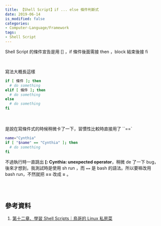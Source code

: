 ```yaml
---
title: 【Shell Script】if ... else 條件判斷式
date: 2019-06-14
is_modified: false
categories:
- Computer-Language/Framework
tags:
- Shell Script
--- 
```


Shell Script 的條件宣告是用 <span class='highlighting'>[]</span> ，if 條件後面需接 <span class='highlighting'>then</span> ，block 結束後接 <span class='highlighting'>fi</span>

<!--more-->
<br>

寫法大概長這樣
```bash
if [ 條件 ]; then
  # do something
elif [ 條件 ]; then
  # do something
else
  # do something
fi
```


<br><br> 是說在寫條件式的時候稍微卡了一下，習慣性比較時直接用了 ``==`
```bash
name="Cynthia" 
if [ "$name" == "Cynthia" ]; then
  # do something
fi
```

不過執行時一直跳出 **[: Cynthia: unexpected operator**，稍微 de 了一下 bug，後來才想到，我測試時是使用 sh run ，而 `==` 是 bash 的語法。所以要嘛改用 <span class='highlighting'>bash run</span>，不然就把  <span class='highlighting'> **==** 改成  **=** </span>。 

<br><br>

## 參考資料
1.  [第十二章、學習 Shell Scripts｜鳥哥的 Linux 私房菜](http://linux.vbird.org/linux_basic/0340bashshell-scripts.php)


